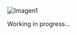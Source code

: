 ![Imagen1](https://github.com/user-attachments/assets/73f00c48-baab-446d-9db6-4a17c155cbf1)

Working in progress...
